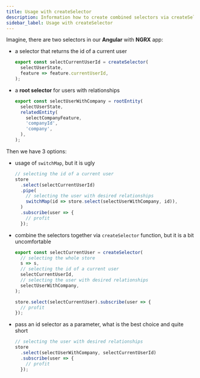 ```yaml
---
title: Usage with createSelector
description: Information how to create combined selectors via createSelector from NGRX
sidebar_label: Usage with createSelector
---
```


Imagine, there are two selectors in our **Angular** with **NGRX** app:

- a selector that returns the id of a current user

  ```ts
  export const selectCurrentUserId = createSelector(
    selectUserState,
    feature => feature.currentUserId,
  );
  ```

- a **root selector** for users with relationships

  ```ts
  export const selectUserWithCompany = rootEntity(
    selectUserState,
    relatedEntity(
      selectCompanyFeature,
      'companyId',
      'company',
    ),
  );
  ```

Then we have 3 options:

- usage of `switchMap`, but it is ugly

  ```ts
  // selecting the id of a current user
  store
    .select(selectCurrentUserId)
    .pipe(
      // selecting the user with desired relationships
      switchMap(id => store.select(selectUserWithCompany, id)),
    )
    .subscribe(user => {
      // profit
    });
  ```

- combine the selectors together via `createSelector` function, but it is a bit uncomfortable

  ```ts
  export const selectCurrentUser = createSelector(
    // selecting the whole store
    s => s,
    // selecting the id of a current user
    selectCurrentUserId,
    // selecting the user with desired relationships
    selectUserWithCompany,
  );

  store.select(selectCurrentUser).subscribe(user => {
    // profit
  });
  ```

- pass an id selector as a parameter, what is the best choice and quite short

  ```ts
  // selecting the user with desired relationships
  store
    .select(selectUserWithCompany, selectCurrentUserId)
    .subscribe(user => {
      // profit
    });
  ```
